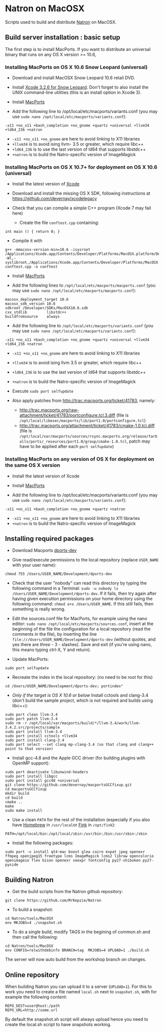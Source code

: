 # Natron on MacOSX

Scripts used to build and distribute [Natron](http://www.natron.fr) on MacOSX.


## Build server installation : basic setup

The first step is to install MacPorts. If you want to distribute an universal binary that runs on any OS X version >= 10.6, 

### Installing MacPorts on OS X 10.6 Snow Leopard (universal)

* Download and install MacOSX Snow Leopard 10.6 retail DVD.

* Install [Xcode 3.2.6 for Snow Leopard](https://guide.macports.org/#installing.xcode.snowleopard). Don't forget to also install the UNIX command-line utilities (this is an install option in Xcode 3).

* Install [MacPorts](https://www.macports.org/install.php) 

* Add the following line to /opt/local/etc/macports/variants.conf  (you may use `sudo nano /opt/local/etc/macports/variants.conf`):
```
-x11 +no_x11 +bash_completion +no_gnome +quartz +universal +llvm34 +ld64_236 +natron
```
  * `-x11 +no_x11 +no_gnome` are here to avoid linking to X11 libraries
  * `+llvm34` is to avoid ising llvm- 3.5 or greater, which require libc++
  * `+ld64_236` is to use the last version of ld64 that supports libstdc++
  * `+natron` is to build the Natro-specific version of ImageMagick 

### Installing MacPorts on OS X 10.7+ for deployment on OS X 10.6 (universal)

* Install the latest version of [Xcode](https://guide.macports.org/#installing.xcode)

* Download and install the missing OS X SDK, following instructions at https://github.com/devernay/xcodelegacy

* Check that you can compile a simple C++ program (Xcode 7 may fail here)
  * Create the file `conftest.cpp` containing:
```
int main () { return 0; }
```
  * Compile it with
```
g++ -mmacosx-version-min=10.6 -isysroot /Applications/Xcode.app/Contents/Developer/Platforms/MacOSX.platform/Developer/SDKs/MacOSX10.6.sdk -Wl,-syslibroot,/Applications/Xcode.app/Contents/Developer/Platforms/MacOSX.platform/Developer/SDKs/MacOSX10.6.sdk conftest.cpp -o conftest
```

* Install [MacPorts](https://www.macports.org/install.php) 

* Add the following lines to `/opt/local/etc/macports/macports.conf` (you may use `sudo nano /opt/local/etc/macports/macports.conf`):
```
macosx_deployment_target 10.6
macosx_sdk_version 10.6
sdkroot /Developer/SDKs/MacOSX10.6.sdk
cxx_stdlib         libstdc++
buildfromsource    always
```

* Add the following line to `/opt/local/etc/macports/variants.conf` (you may use `sudo nano /opt/local/etc/macports/variants.conf`):
```
-x11 +no_x11 +bash_completion +no_gnome +quartz +universal +llvm34 +ld64_236 +natron
```
  * `-x11 +no_x11 +no_gnome` are here to avoid linking to X11 libraries
  * `+llvm34` is to avoid ising llvm 3.5 or greater, which require libc++
  * `+ld64_236` is to use the last version of ld64 that supports libstdc++
  * `+natron` is to build the Natro-specific version of ImageMagick 

* Execute `sudo port selfupdate`

* Also apply patches from http://trac.macports.org/ticket/41783, namely:
  * http://trac.macports.org/raw-attachment/ticket/41783/portconfigure.tcl.3.diff (file is `/opt/local/libexec/macports/lib/port1.0/portconfigure.tcl`)
  * http://trac.macports.org/attachment/ticket/41783/cmake-1.0.tcl.diff (file is `/opt/local/var/macports/sources/rsync.macports.org/release/tarballs/ports/_resources/port1.0/group/cmake-1.0.tcl`, patch may have to be applied after each `port selfupdate`)
  
### Installing MacPorts on any version of OS X for deployment on the same OS X version

* Install the latest version of Xcode

* Install [MacPorts](https://www.macports.org/install.php) 

* Add the following line to /opt/local/etc/macports/variants.conf  (you may use `sudo nano /opt/local/etc/macports/variants.conf`):
```
-x11 +no_x11 +bash_completion +no_gnome +quartz +natron
```
  * `-x11 +no_x11 +no_gnome` are here to avoid linking to X11 libraries
  * `+natron` is to build the Natro-specific version of ImageMagick
  
##  Installing required packages

* Download Macports [dports-dev](http://downloads.natron.fr/Third_Party_Sources/dports-dev.zip)

* Give read/execute permissions to the local repository (replace `USER_NAME` with your user name):
```
chmod 755 /Users/USER_NAME/Development/dports-dev
```

* Check that the user "nobody" can read this directory by typing the following command in a Terminal: `sudo -u nobody ls /Users/USER_NAME/Development/dports-dev`. If it fails, then try again after having given execution permissions on your home directory using the following command: `chmod o+x /Users/USER_NAME`. If this still fails, then something is really wrong.

* Edit the sources.conf file for MacPorts, for example using the nano editor: `sudo nano /opt/local/etc/macports/sources.conf`, insert at the beginning of the file the configuration for a local repository (read the comments in the file), by inserting the line `file:///Users/USER_NAME/Development/dports-dev` (without quotes, and yes there are *three* - 3 - slashes). Save and exit (if you're using nano, this means typing ctrl-X, Y and return).

* Update MacPorts:
```
sudo port selfupdate
```

* Recreate the index in the local repository: (no need to be root for this)
```
cd /Users/USER_NAME/Development/dports-dev; portindex"
```

* *Only if the target is OS X 10.6 or below* Install cctools and clang-3.4 (don't build the sample project, which is not required and builds using libc++):
```
sudo port clean llvm-3.4
sudo port patch llvm-3.4
sudo rm -r /opt/local/var/macports/build/*/llvm-3.4/work/llvm-3.4.2.src/projects/sample
sudo port install llvm-3.4
sudo port install cctools +llvm34
sudo port install clang-3.4
sudo port select --set clang mp-clang-3.4 (so that clang and clang++ point to that version)
```

* Install gcc-4.8 and the Apple GCC driver (for building plugins with OpenMP support):
```
sudo port deactivate libunwind-headers 
sudo port install libgcc
sudo port install gcc48 +universal
git clone https://github.com/devernay/macportsGCCfixup.git
cd macportsGCCfixup
mkdir build
cd build
cmake ..
make
sudo make install
```

* Use a clean `PATH` for the rest of the installation (especially if you also have [Homebrew](http://brew.sh/) in `/usr/local`or [Fink](http://www.finkproject.org/) in `/opt/fink`):
```
PATH=/opt/local/bin:/opt/local/sbin:/usr/bin:/bin:/usr/sbin:/sbin
```

* Install the following packages:
```
sudo port -v install qt4-mac boost glew cairo expat jpeg openexr ffmpeg openjpeg15 freetype lcms ImageMagick lcms2 libraw opencolorio openimageio flex bison openexr seexpr fontconfig py27-shiboken py27-pyside
```

##  Building Natron

* Get the build scripts from the Natron github repository:
```
git clone https://github.com/MrKepzie/Natron
```

* To build a snapshot:
```
cd Natron/tools/MacOSX
env MKJOBS=4 ./snapshot.sh
```

* To do a single build, modify TAGS in the begining of common.sh and then call the following:
```
cd Natron/tools/MacOSX
env CONFIG=relwithdebinfo BRANCH=tag  MKJOBS=4 UPLOAD=1 ./build.sh
```

The server will now auto build from the workshop branch on changes.

## Online repository

When building Natron you can upload it to a server (`UPLOAD=1`). For this to work you need to create a file named `local.sh` next to `snapshot.sh`, with for example the following content:
```
REPO_DEST=user@host:/path
REPO_URL=http://some.url
```

By default the snapshot.sh script will always upload hence you need to create the local.sh script to have snapshots working.
